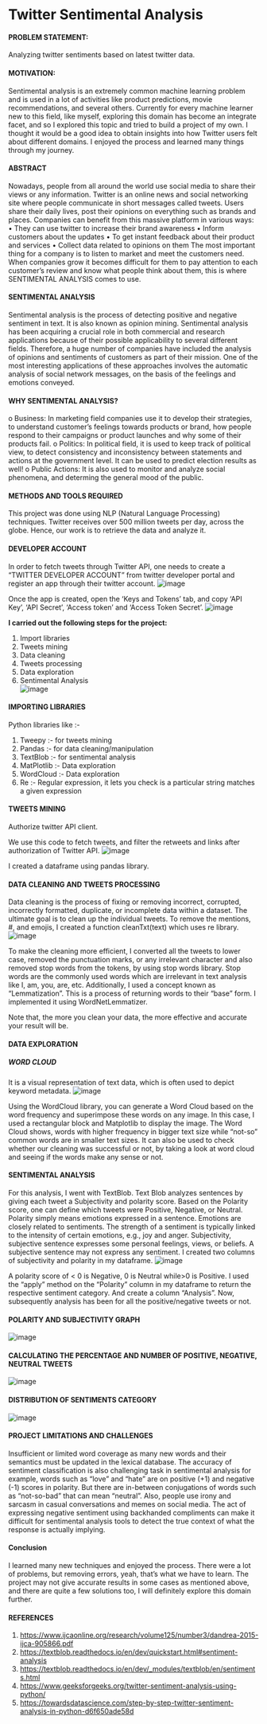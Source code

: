# Twitter Sentimental Analysis

#### **PROBLEM STATEMENT:**

Analyzing twitter sentiments based on latest twitter data.

#### **MOTIVATION:**

Sentimental analysis is an extremely common machine learning problem and is used in a lot of activities like product predictions, movie recommendations, and several others.
Currently for every machine learner new to this field, like myself, exploring this domain has become an integrate facet, and so I explored this topic and tried to build a project of my own. I thought it would be a good idea to obtain insights into how Twitter users felt about different domains.
I enjoyed the process and learned many things through my journey.

#### **ABSTRACT**

Nowadays, people from all around the world use social media to share their views or any information. Twitter is an online news and social networking site where people communicate in short messages called tweets. Users share their daily lives, post their opinions on everything such as brands and places.
Companies can benefit from this massive platform in various ways:
• They can use twitter to increase their brand awareness
• Inform customers about the updates
• To get instant feedback about their product and services
• Collect data related to opinions on them
The most important thing for a company is to listen to market and meet the customers need. When companies grow it becomes difficult for them to pay attention to each customer’s review and know what people think about them, this is where SENTIMENTAL ANALYSIS comes to use.

#### **SENTIMENTAL ANALYSIS**

Sentimental analysis is the process of detecting positive and negative sentiment in text. It is also known as opinion mining.
Sentimental analysis has been acquiring a crucial role in both commercial and research applications because of their possible applicability to several different fields. Therefore, a huge number of companies have included the analysis of opinions and sentiments of customers as part of their mission.
One of the most interesting applications of these approaches involves the automatic analysis of social network messages, on the basis of the feelings and emotions conveyed.

#### **WHY SENTIMENTAL ANALYSIS?**

o Business: In marketing field companies use it to develop their strategies, to understand customer’s feelings towards products or brand, how people respond to their campaigns or product launches and why some of their products fail.
o Politics: In political field, it is used to keep track of political view, to detect consistency and inconsistency between statements and actions at the government level. It can be used to predict election results as well!
o Public Actions: It is also used to monitor and analyze social phenomena, and determing the general mood of the public.

#### **METHODS AND TOOLS REQUIRED**

This project was done using NLP (Natural Language Processing) techniques. Twitter receives over 500 million tweets per day, across the globe. Hence, our work is to retrieve the data and analyze it.

#### **DEVELOPER ACCOUNT**

In order to fetch tweets through Twitter API, one needs to create a “TWITTER DEVELOPER ACCOUNT” from twitter developer portal and register an app through their twitter account.
![image](https://user-images.githubusercontent.com/90335449/179509023-22cfbfba-c43c-4f31-b9e3-abf5b5c8bf67.png)

Once the app is created, open the ‘Keys and Tokens’ tab, and copy ‘API Key’, ‘API Secret’, ‘Access token’ and ‘Access Token Secret’.
![image](https://user-images.githubusercontent.com/90335449/179509053-246a4466-0e2d-4b9f-a54f-7fbd5f008879.png)

**I carried out the following steps for the project:**</br>

1. Import libraries</br>
2. Tweets mining</br>
3. Data cleaning</br>
4. Tweets processing</br>
5. Data exploration</br>
6. Sentimental Analysis</br>
   ![image](https://user-images.githubusercontent.com/90335449/179509106-dc8aa6e2-dc40-49e2-83fd-611484869d84.png)

#### **IMPORTING LIBRARIES**

Python libraries like :-

1. Tweepy :- for tweets mining
2. Pandas :- for data cleaning/manipulation
3. TextBlob :- for sentimental analysis
4. MatPlotlib :- Data exploration
5. WordCloud :- Data exploration
6. Re :- Regular expression, it lets you check is a particular string matches a given expression

#### **TWEETS MINING**

Authorize twitter API client.

We use this code to fetch tweets, and filter the retweets and links after authorization of Twitter API.
![image](https://user-images.githubusercontent.com/90335449/179509143-89129b80-c12b-454f-b7b9-5b9c9374a3ce.png)

I created a dataframe using pandas library.

#### **DATA CLEANING AND TWEETS PROCESSING**

Data cleaning is the process of fixing or removing incorrect, corrupted, incorrectly formatted, duplicate, or incomplete data within a dataset.
The ultimate goal is to clean up the individual tweets.
To remove the mentions, #, and emojis, I created a function cleanTxt(text) which uses re library.
![image](https://user-images.githubusercontent.com/90335449/179509190-d95b51c3-2012-4d88-accc-637c915f2271.png)

To make the cleaning more efficient, I converted all the tweets to lower case, removed the punctuation marks, or any irrelevant character and also removed stop words from the tokens, by using stop words library.
Stop words are the commonly used words which are irrelevant in text analysis like I, am, you, are, etc.
Additionally, I used a concept known as “Lemmatization”. This is a process of returning words to their “base” form. I implemented it using WordNetLemmatizer.

Note that, the more you clean your data, the more effective and accurate your result will be.

#### **DATA EXPLORATION**

##### **WORD CLOUD**

It is a visual representation of text data, which is often used to depict keyword metadata.
![image](https://user-images.githubusercontent.com/90335449/179509303-0c0bea02-ad77-4f8a-9ee9-968cb1025913.png)

Using the WordCloud library, you can generate a Word Cloud based on the word frequency and superimpose these words on any image. In this case, I used a rectangular block and Matplotlib to display the image. The Word Cloud shows, words with higher frequency in bigger text size while “not-so” common words are in smaller text sizes.
It can also be used to check whether our cleaning was successful or not, by taking a look at word cloud and seeing if the words make any sense or not.

#### **SENTIMENTAL ANALYSIS**

For this analysis, I went with TextBlob. Text Blob analyzes sentences by giving each tweet a Subjectivity and polarity score. Based on the Polarity score, one can define which tweets were Positive, Negative, or Neutral.
Polarity simply means emotions expressed in a sentence. Emotions are closely related to sentiments. The strength of a sentiment is typically linked to the intensity of certain emotions, e.g., joy and anger.
Subjectivity, subjective sentence expresses some personal feelings, views, or beliefs. A subjective sentence may not express any sentiment.
I created two columns of subjectivity and polarity in my dataframe.
![image](https://user-images.githubusercontent.com/90335449/179509367-9736ec22-07c4-4eda-af12-1bf07181e7e1.png)

A polarity score of < 0 is Negative, 0 is Neutral while>0 is Positive. I used the “apply” method on the “Polarity” column in my dataframe to return the respective sentiment category. And create a column “Analysis”.
Now, subsequently analysis has been for all the positive/negative tweets or not.

#### **POLARITY AND SUBJECTIVITY GRAPH**

![image](https://user-images.githubusercontent.com/90335449/179509400-3575b12d-0730-4a7b-888a-73f764b3231f.png)

#### **CALCULATING THE PERCENTAGE AND NUMBER OF POSITIVE, NEGATIVE, NEUTRAL TWEETS**

![image](https://user-images.githubusercontent.com/90335449/179509415-bf1de545-d611-4a2c-823f-2e2e5211366e.png)

#### **DISTRIBUTION OF SENTIMENTS CATEGORY**

![image](https://user-images.githubusercontent.com/90335449/179509446-7eb87bee-10c2-4b8f-852e-f13760a2c1d5.png)

#### **PROJECT LIMITATIONS AND CHALLENGES**

Insufficient or limited word coverage as many new words and their semantics must be updated in the lexical database.
The accuracy of sentiment classification is also challenging task in sentimental analysis for example, words such as “love” and “hate” are on positive (+1) and negative (-1) scores in polarity. But there are in-between conjugations of words such as “not-so-bad” that can mean “neutral”.
Also, people use irony and sarcasm in casual conversations and memes on social media. The act of expressing negative sentiment using backhanded compliments can make it difficult for sentimental analysis tools to detect the true context of what the response is actually implying.

#### **Conclusion**

I learned many new techniques and enjoyed the process. There were a lot of problems, but removing errors, yeah, that’s what we have to learn. The project may not give accurate results in some cases as mentioned above, and there are quite a few solutions too, I will definitely explore this domain further.

#### **REFERENCES**

1. https://www.ijcaonline.org/research/volume125/number3/dandrea-2015-ijca-905866.pdf
2. https://textblob.readthedocs.io/en/dev/quickstart.html#sentiment-analysis
3. https://textblob.readthedocs.io/en/dev/_modules/textblob/en/sentiments.html
4. https://www.geeksforgeeks.org/twitter-sentiment-analysis-using-python/
5. https://towardsdatascience.com/step-by-step-twitter-sentiment-analysis-in-python-d6f650ade58d
